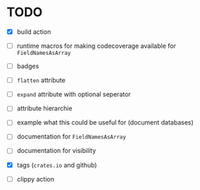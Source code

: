 # TODO

* [x] build action

* [ ] runtime macros for making codecoverage available for 
  `FieldNamesAsArray`

* [ ] badges

* [ ] `flatten` attribute

* [ ] `expand` attribute with optional seperator

* [ ] attribute hierarchie

* [ ] example what this could be useful for (document databases)

* [ ] documentation for `FieldNamesAsArray`

* [ ] documentation for visibility

* [x] tags (`crates.io` and github)

* [ ] clippy action
